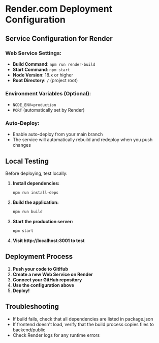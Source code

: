 # Render.com Deployment Configuration

## Service Configuration for Render

### Web Service Settings:
- **Build Command**: `npm run render-build`
- **Start Command**: `npm start`
- **Node Version**: 18.x or higher
- **Root Directory**: `/` (project root)

### Environment Variables (Optional):
- `NODE_ENV=production`
- `PORT` (automatically set by Render)

### Auto-Deploy:
- Enable auto-deploy from your main branch
- The service will automatically rebuild and redeploy when you push changes

## Local Testing

Before deploying, test locally:

1. **Install dependencies:**
   ```bash
   npm run install-deps
   ```

2. **Build the application:**
   ```bash
   npm run build
   ```

3. **Start the production server:**
   ```bash
   npm start
   ```

4. **Visit http://localhost:3001 to test**

## Deployment Process

1. **Push your code to GitHub**
2. **Create a new Web Service on Render**
3. **Connect your GitHub repository**
4. **Use the configuration above**
5. **Deploy!**

## Troubleshooting

- If build fails, check that all dependencies are listed in package.json
- If frontend doesn't load, verify that the build process copies files to backend/public
- Check Render logs for any runtime errors
